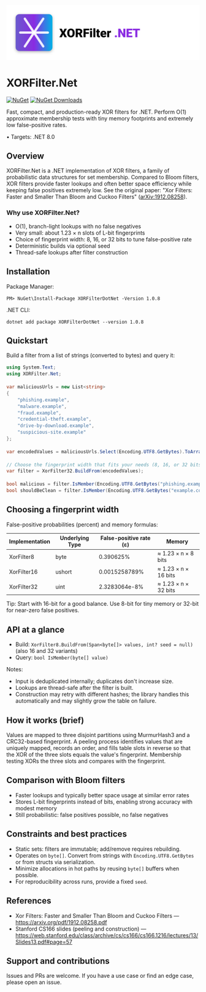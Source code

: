 <p align="center">
    <img src="media/logo.svg" width="720" alt="XORFilter.Net logo" />
</p>

# XORFilter.Net

[![NuGet](https://img.shields.io/nuget/v/XORFilterDotNet.svg)](https://www.nuget.org/packages/XORFilterDotNet)
[![NuGet Downloads](https://img.shields.io/nuget/dt/XORFilterDotNet.svg)](https://www.nuget.org/packages/XORFilterDotNet)

Fast, compact, and production-ready XOR filters for .NET. Perform O(1) approximate membership tests with tiny memory footprints and extremely low false-positive rates.

• Targets: .NET 8.0

## Overview

XORFilter.Net is a .NET implementation of XOR filters, a family of probabilistic data structures for set membership. Compared to Bloom filters, XOR filters provide faster lookups and often better space efficiency while keeping false positives extremely low. See the original paper: "Xor Filters: Faster and Smaller Than Bloom and Cuckoo Filters" ([arXiv:1912.08258](https://arxiv.org/pdf/1912.08258.pdf)).

### Why use XORFilter.Net?

- O(1), branch-light lookups with no false negatives
- Very small: about 1.23 × n slots of L-bit fingerprints
- Choice of fingerprint width: 8, 16, or 32 bits to tune false-positive rate
- Deterministic builds via optional seed
- Thread-safe lookups after filter construction

## Installation

Package Manager:

```
PM> NuGet\Install-Package XORFilterDotNet -Version 1.0.8
```

.NET CLI:

```
dotnet add package XORFilterDotNet --version 1.0.8
```

## Quickstart

Build a filter from a list of strings (converted to bytes) and query it:

```csharp
using System.Text;
using XORFilter.Net;

var maliciousUrls = new List<string>
{
    "phishing.example",
    "malware.example",
    "fraud.example",
    "credential-theft.example",
    "drive-by-download.example",
    "suspicious-site.example"
};

var encodedValues = maliciousUrls.Select(Encoding.UTF8.GetBytes).ToArray();

// Choose the fingerprint width that fits your needs (8, 16, or 32 bits)
var filter = XorFilter32.BuildFrom(encodedValues);

bool malicious = filter.IsMember(Encoding.UTF8.GetBytes("phishing.example")); // returns true
bool shouldBeClean = filter.IsMember(Encoding.UTF8.GetBytes("example.com")); // likely returns false
```

## Choosing a fingerprint width

False-positive probabilities (percent) and memory formulas:

| Implementation | Underlying Type | False-positive rate (ε) | Memory |
| - | - | - | - |
| XorFilter8  | byte   | 0.390625%         | ≈ 1.23 × n × 8 bits  |
| XorFilter16 | ushort | 0.0015258789%     | ≈ 1.23 × n × 16 bits |
| XorFilter32 | uint   | 2.3283064e-8%     | ≈ 1.23 × n × 32 bits |

Tip: Start with 16-bit for a good balance. Use 8-bit for tiny memory or 32-bit for near-zero false positives.

## API at a glance

- Build: `XorFilter8.BuildFrom(Span<byte[]> values, int? seed = null)` (also 16 and 32 variants)
- Query: `bool IsMember(byte[] value)`

Notes:

- Input is deduplicated internally; duplicates don't increase size.
- Lookups are thread-safe after the filter is built.
- Construction may retry with different hashes; the library handles this automatically and may slightly grow the table on failure.

## How it works (brief)

Values are mapped to three disjoint partitions using MurmurHash3 and a CRC32-based fingerprint. A peeling process identifies values that are uniquely mapped, records an order, and fills table slots in reverse so that the XOR of the three slots equals the value's fingerprint. Membership testing XORs the three slots and compares with the fingerprint.

## Comparison with Bloom filters

- Faster lookups and typically better space usage at similar error rates
- Stores L-bit fingerprints instead of bits, enabling strong accuracy with modest memory
- Still probabilistic: false positives possible, no false negatives

## Constraints and best practices

- Static sets: filters are immutable; add/remove requires rebuilding.
- Operates on `byte[]`. Convert from strings with `Encoding.UTF8.GetBytes` or from structs via serialization.
- Minimize allocations in hot paths by reusing `byte[]` buffers when possible.
- For reproducibility across runs, provide a fixed `seed`.

## References

- Xor Filters: Faster and Smaller Than Bloom and Cuckoo Filters — https://arxiv.org/pdf/1912.08258.pdf
- Stanford CS166 slides (peeling and construction) — https://web.stanford.edu/class/archive/cs/cs166/cs166.1216/lectures/13/Slides13.pdf#page=57

## Support and contributions

Issues and PRs are welcome. If you have a use case or find an edge case, please open an issue.